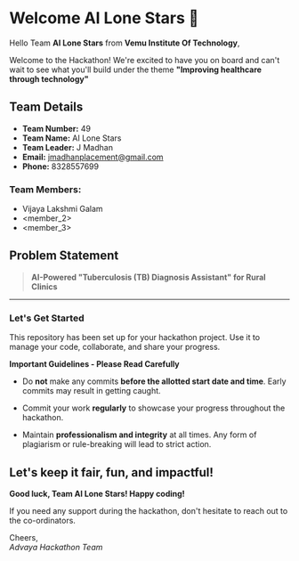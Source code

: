 # Welcome AI Lone Stars 👋

Hello Team **AI Lone Stars** from **Vemu Institute Of Technology**,

Welcome to the Hackathon! We're excited to have you on board and can't wait to see what you'll build under the theme **"Improving healthcare through technology"** 

## Team Details

- **Team Number:** 49  
- **Team Name:** AI Lone Stars
- **Team Leader:** J Madhan  
- **Email:** jmadhanplacement@gmail.com  
- **Phone:** 8328557699  

### Team Members:
- Vijaya Lakshmi Galam 
- <member_2> 
- <member_3> 

## Problem Statement

> **AI-Powered "Tuberculosis (TB) Diagnosis Assistant" for Rural Clinics**

---

### Let's Get Started 

This repository has been set up for your hackathon project. Use it to manage your code, collaborate, and share your progress.

**Important Guidelines - Please Read Carefully**

- Do **not** make any commits **before the allotted start date and time**. Early commits may result in getting caught.
- Commit your work **regularly** to showcase your progress throughout the hackathon.

- Maintain **professionalism and integrity** at all times. Any form of plagiarism or rule-breaking will lead to strict action.

Let's keep it fair, fun, and impactful! 
---

**Good luck, Team AI Lone Stars! Happy coding!**

If you need any support during the hackathon, don't hesitate to reach out to the co-ordinators.

Cheers,  
_Advaya Hackathon Team_